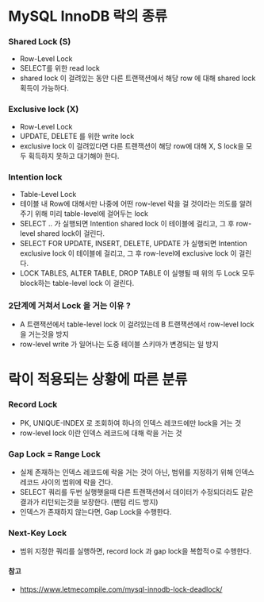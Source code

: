 # MySQL InnoDB 락의 종류

### Shared Lock (S)
- Row-Level Lock
- SELECT를 위한 read lock
- shared lock 이 걸려있는 동안 다른 트랜잭션에서 해당 row 에 대해 shared lock 획득이 가능하다.

### Exclusive lock (X)
- Row-Level Lock
- UPDATE, DELETE 를 위한 write lock
- exclusive lock 이 걸려있다면 다른 트랜잭션이 해당 row에 대해 X, S lock을 모두 획득하지 못하고 대기해야 한다.

### Intention lock
- Table-Level Lock
- 테이블 내 Row에 대해서만 나중에 어떤 row-level 락을 걸 것이라는 의도를 알려주기 위해 미리 table-level에 걸어두는 lock
- SELECT .. 가 실행되면 Intention shared lock 이 테이블에 걸리고, 그 후 row-level shared lock이 걸린다.
- SELECT FOR UPDATE, INSERT, DELETE, UPDATE 가 실행되면 Intention exclusive lock 이 테이블에 걸리고, 그 후 row-level에 exclusive lock 이 걸린다.
- LOCK TABLES, ALTER TABLE, DROP TABLE 이 실행될 때 위의 두 Lock 모두 block하는 table-level lock 이 걸린다.

### 2단계에 거쳐서 Lock 을 거는 이유 ?
- A 트랜잭션에서 table-level lock 이 걸려있는데 B 트랜잭션에서 row-level lock 을 거는것을 방지
- row-level write 가 일어나는 도중 테이블 스키마가 변경되는 일 방지 

# 락이 적용되는 상황에 따른 분류

### Record Lock
- PK, UNIQUE-INDEX 로 조회하여 하나의 인덱스 레코드에만 lock을 거는 것
- row-level lock 이란 인덱스 레코드에 대해 락을 거는 것

### Gap Lock = Range Lock
- 실제 존재하는 인덱스 레코드에 락을 거는 것이 아닌, 범위를 지정하기 위해 인덱스 레코드 사이의 범위에 락을 건다.
- SELECT 쿼리를 두번 실행햇을때 다른 트랜잭션에서 데이터가 수정되더라도 같은 결과가 리턴되는것을 보장한다. (팬텀 리드 방지)
- 인덱스가 존재하지 않는다면, Gap Lock을 수행한다.

### Next-Key Lock
- 범위 지정한 쿼리를 실행하면, record lock 과 gap lock을 복합적ㅇ로 수행한다.


#### 참고
- https://www.letmecompile.com/mysql-innodb-lock-deadlock/